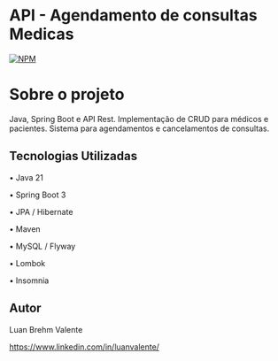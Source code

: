 # API - Agendamento de consultas Medicas
[![NPM](https://img.shields.io/npm/l/react)](https://github.com/valenteluan/Vollmed_API/blob/main/LICENSE) 

# Sobre o projeto

Java, Spring Boot e API Rest. Implementação de CRUD para médicos e pacientes. Sistema para agendamentos e cancelamentos de consultas.

## Tecnologias Utilizadas
• Java 21

• Spring Boot 3

• JPA / Hibernate

• Maven

• MySQL / Flyway

• Lombok

• Insomnia

## Autor
Luan Brehm Valente

https://www.linkedin.com/in/luanvalente/

